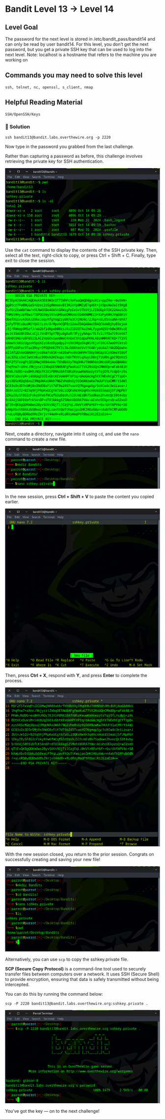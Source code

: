 # Bandit Level 13 → Level 14

## Level Goal

The password for the next level is stored in /etc/bandit_pass/bandit14 and can only be read by user bandit14. For this level, you don’t get the next password, but you get a private SSH key that can be used to log into the next level. Note: localhost is a hostname that refers to the machine you are working on

## Commands you may need to solve this level

    ssh, telnet, nc, openssl, s_client, nmap

## Helpful Reading Material

    SSH/OpenSSH/Keys

### 🔑 Solution

```
ssh bandit13@bandit.labs.overthewire.org -p 2220
```
Now type in the password you grabbed from the last challenge.

Rather than capturing a password as before, this challenge involves retrieving the private key for SSH authentication.

![b13s1](b13s1.png)

Use the `cat` command to display the contents of the SSH private key. Then, select all the text, right-click to copy, or press Ctrl + Shift + C. Finally, type exit to close the session.

![b13s2](b13s2.png)

Next, create a directory, navigate into it using `cd`, and use the `nano` command to create a new file.

![b13s3](b13s3.png)

In the new session, press **Ctrl + Shift + V** to paste the content you copied earlier.

![b13s4](b13s4.png)

Then, press **Ctrl + X**, respond with **Y**, and press **Enter** to complete the process.

![b13s5](b13s5.png)

With the new session closed, you return to the prior session. Congrats on successfully creating and saving your new file!

![b13s6](b13s6.png)

Alternatively, you can use `scp` to copy the sshkey.private file.  

**SCP (Secure Copy Protocol)** is a command-line tool used to securely transfer files between computers over a network. It uses SSH (Secure Shell) to provide encryption, ensuring that data is safely transmitted without being intercepted.

You can do this by running the command below:
```
scp -P 2220 bandit13@bandit.labs.overthewire.org:sshkey.private .
```
![b13s7](b13s7.png)

You’ve got the key — on to the next challenge!


